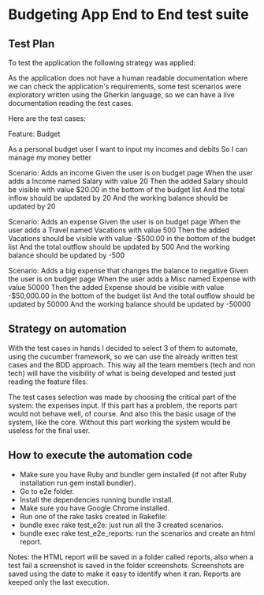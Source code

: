 # Budgeting App End to End test suite

## Test Plan
To test the application the following strategy was applied:

As the application does not have a human readable documentation where we can check the application's requirements, some test scenarios were exploratory written using the Gherkin language, so we can have a live documentation reading the test cases.

Here are the test cases:

Feature: Budget

As a personal budget user
I want to input my incomes and debits
So I can manage my money better

Scenario: Adds an income
Given the user is on budget page
When the user adds a Income named Salary with value 20
Then the added Salary should be visible with value $20.00 in the bottom of the budget list
And the total inflow should be updated by 20
And the working balance should be updated by 20

Scenario: Adds an expense
Given the user is on budget page
When the user adds a Travel named Vacations with value 500
Then the added Vacations should be visible with value -$500.00 in the bottom of the budget list
And the total outflow should be updated by 500
And the working balance should be updated by -500

Scenario: Adds a big expense that changes the balance to negative
Given the user is on budget page
When the user adds a Misc named Expense with value 50000
Then the added Expense should be visible with value -$50,000.00 in the bottom of the budget list
And the total outflow should be updated by 50000
And the working balance should be updated by -50000

## Strategy on automation
With the test cases in hands I decided to select 3 of them to automate, using the cucumber framework, so we can use the already written test cases and the BDD approach. This way all the team members (tech and non tech) will have the visibility of what is being developed and tested just reading the feature files.

The test cases selection was made by choosing the critical part of the system: the expenses input. If this part has a problem, the reports part would not behave well, of course. And also this the basic usage of the system, like the core. Without this part working the system would be useless for the final user.

## How to execute the automation code
* Make sure you have Ruby and bundler gem installed (if not after Ruby installation run gem install bundler).
* Go to e2e folder.
* Install the dependencies running bundle install.
* Make sure you have Google Chrome installed.
* Run one of the rake tasks created in Rakefile:
* bundle exec rake test_e2e: just run all the 3 created scenarios.
* bundle exec rake test_e2e_reports: run the scenarios and create an html report.

Notes: the HTML report will be saved in a folder called reports, also when a test fail a screenshot is saved in the folder screenshots. Screenshots are saved using the date to make it easy to identify when it ran. Reports are keeped only the last execution.
